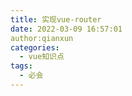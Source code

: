 ```yaml
---
title: 实现vue-router
date: 2022-03-09 16:57:01
author:qianxun
categories: 
  - vue知识点
tags: 
  - 必会
---
```


<!--more-->



















